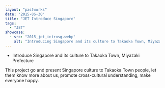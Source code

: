 ```yaml
---
layout: "pastworks"
date: '2015-06-30'
title: "JET Introduce Singapore"
tags:
  - "JET"
showcase:
  - src: "2015_jet_introsg.webp"
    alt: "Introducing Singapore and its culture to Takaoka Town, Miyazaki, let them see how we do things lah."
---
```

- Introduce Singapore and its culture to Takaoka Town, Miyazaki Prefecture

This project go and present Singapore culture to Takaoka Town people, let them know more about us, promote cross-cultural understanding, make everyone happy.
